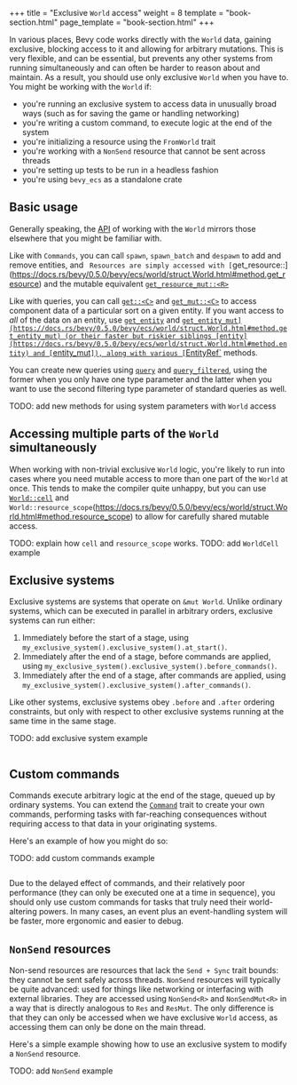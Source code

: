 +++
title = "Exclusive `World` access"
weight = 8
template = "book-section.html"
page_template = "book-section.html"
+++

In various places, Bevy code works directly with the `World` data, gaining exclusive, blocking access to it and allowing for arbitrary mutations.
This is very flexible, and can be essential, but prevents any other systems from running simultaneously and can often be harder to reason about and maintain.
As a result, you should use only exclusive `World` when you have to.
You might be working with the `World` if:

- you're running an exclusive system to access data in unusually broad ways (such as for saving the game or handling networking)
- you're writing a custom command, to execute logic at the end of the system
- you're initializing a resource using the `FromWorld` trait
- you're working with a `NonSend` resource that cannot be sent across threads
- you're setting up tests to be run in a headless fashion
- you're using `bevy_ecs` as a standalone crate

## Basic usage

Generally speaking, the [API](https://docs.rs/bevy/0.5.0/bevy/ecs/world/struct.World.html) of working with the `World` mirrors those elsewhere that you might be familiar with.

Like with `Commands`, you can call `spawn`, `spawn_batch` and `despawn` to add and remove entities, and `
Resources are simply accessed with [`get_resource::<R>](https://docs.rs/bevy/0.5.0/bevy/ecs/world/struct.World.html#method.get_resource) and the mutable equivalent [`get_resource_mut::<R>`](https://docs.rs/bevy/0.5.0/bevy/ecs/world/struct.World.html#method.get_resource)

Like with queries, you can call [`get::<C>`](https://docs.rs/bevy/0.5.0/bevy/ecs/world/struct.World.html#method.get) and [`get_mut::<C>`](https://docs.rs/bevy/0.5.0/bevy/ecs/world/struct.World.html#method.get_mut) to access component data of a particular sort on a given entity. 
If you want access to *all* of the data on an entity, use [`get_entity`](https://docs.rs/bevy/0.5.0/bevy/ecs/world/struct.World.html#method.get_entity) and [`get_entity_mut](https://docs.rs/bevy/0.5.0/bevy/ecs/world/struct.World.html#method.get_entity_mut) (or their faster but riskier siblings [entity](https://docs.rs/bevy/0.5.0/bevy/ecs/world/struct.World.html#method.entity) and [`entity_mut`]), along with various [`EntityRef`](https://docs.rs/bevy/0.5.0/bevy/ecs/world/struct.EntityRef.html) methods.

You can create new queries using [`query`](https://docs.rs/bevy/0.5.0/bevy/ecs/world/struct.World.html#method.query) and [`query_filtered`](https://docs.rs/bevy/0.5.0/bevy/ecs/world/struct.World.html#method.query_filtered), using the former when you only have one type parameter and the latter when you want to use the second filtering type parameter of standard queries as well.

TODO: add new methods for using system parameters with `World` access

## Accessing multiple parts of the `World` simultaneously

When working with non-trivial exclusive `World` logic, you're likely to run into cases where you need mutable access to more than one part of the `World` at once.
This tends to make the compiler quite unhappy, but you can use [`World::cell`](https://docs.rs/bevy/0.5.0/bevy/ecs/world/struct.World.html#method.bundles) and `World::resource_scope`(https://docs.rs/bevy/0.5.0/bevy/ecs/world/struct.World.html#method.resource_scope) to allow for carefully shared mutable access.

TODO: explain how `cell` and `resource_scope` works.
TODO: add `WorldCell` example

## Exclusive systems

Exclusive systems are systems that operate on `&mut World`.
Unlike ordinary systems, which can be executed in parallel in arbitrary orders, exclusive systems can run either:

1. Immediately before the start of a stage, using `my_exclusive_system().exclusive_system().at_start()`.
2. Immediately after the end of a stage, before commands are applied, using `my_exclusive_system().exclusive_system().before_commands()`.
3. Immediately after the end of a stage, after commands are applied, using `my_exclusive_system().exclusive_system().after_commands()`.

Like other systems, exclusive systems obey `.before` and `.after` ordering constraints, but only with respect to other exclusive systems running at the same time in the same stage.

TODO: add exclusive system example
```rust

```

## Custom commands

Commands execute arbitrary logic at the end of the stage, queued up by ordinary systems.
You can extend the [`Command`](https://docs.rs/bevy/0.5.0/bevy/ecs/system/trait.Command.html) trait to create your own commands, performing tasks with far-reaching consequences without requiring access to that data in your originating systems.

Here's an example of how you might do so:

TODO: add custom commands example
```rust

```

Due to the delayed effect of commands, and their relatively poor performance (they can only be executed one at a time in sequence), you should only use custom commands for tasks that truly need their world-altering powers.
In many cases, an event plus an event-handling system will be faster, more ergonomic and easier to debug.

## `NonSend` resources

Non-send resources are resources that lack the `Send + Sync` trait bounds: they cannot be sent safely across threads.
`NonSend` resources will typically be quite advanced: used for things like networking or interfacing with external libraries.
They are accessed using `NonSend<R>` and `NonSendMut<R>` in a way that is directly analogous to `Res` and `ResMut`.
The only difference is that they can only be accessed when we have exclusive `World` access, as accessing them can only be done on the main thread.

Here's a simple example showing how to use an exclusive system to modify a `NonSend` resource.

TODO: add `NonSend` example
```rust

```
